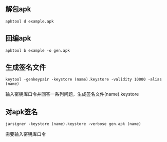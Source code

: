 ## 解包apk
```
apktool d example.apk
```
## 回编apk
```
apktool b example -o gen.apk
```
## 生成签名文件
```
keytool -genkeypair -keystore (name).keystore -validity 10000 -alias (name)
```
输入密钥库口令并回答一系列问题，生成签名文件(name).keystore
## 对apk签名
```
jarsigner -keystore (name).keystore -verbose gen.apk (name)
```
需要输入密钥库口令